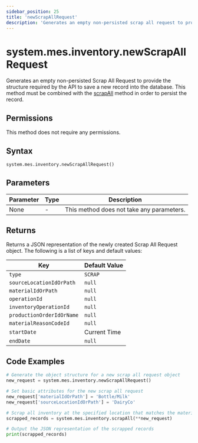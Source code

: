 ```yaml
---
sidebar_position: 25
title: 'newScrapAllRequest'
description: 'Generates an empty non-persisted scrap all request to provide the structure to save a new record into the database.'
---
```


# system.mes.inventory.newScrapAllRequest

Generates an empty non-persisted Scrap All Request to provide the structure required by the API to save a new record into the database.
This method must be combined with the [scrapAll](./scrap-all) method in order to persist the record.

## Permissions

This method does not require any permissions.

## Syntax

```python
system.mes.inventory.newScrapAllRequest()
```

## Parameters

| Parameter | Type | Description                               |
| --------- | ---- | ----------------------------------------- |
| None      | -    | This method does not take any parameters. |

## Returns

Returns a JSON representation of the newly created Scrap All Request object. The following is a list of keys and default values:

| Key                       | Default Value |
| ------------------------- | ------------- |
| `type`                    | `SCRAP`       |
| `sourceLocationIdOrPath`  | `null`        |
| `materialIdOrPath`        | `null`        |
| `operationId`             | `null`        |
| `inventoryOperationId`    | `null`        |
| `productionOrderIdOrName` | `null`        |
| `materialReasonCodeId`    | `null`        |
| `startDate`               | Current Time  |
| `endDate`                 | `null`        |

## Code Examples

```python
# Generate the object structure for a new scrap all request object
new_request = system.mes.inventory.newScrapAllRequest()

# Set basic attributes for the new scrap all request
new_request['materialIdOrPath'] = 'Bottle/Milk'
new_request['sourceLocationIdOrPath'] = 'DairyCo'

# Scrap all inventory at the specified location that matches the material (if specified)
scrapped_records = system.mes.inventory.scrapAll(**new_request)

# Output the JSON representation of the scrapped records
print(scrapped_records)
```
